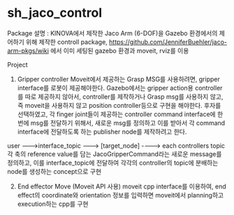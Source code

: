 # sh_jaco_control
Package 설명 : KINOVA에서 제작한 Jaco Arm (6-DOF)을 Gazebo 환경에서의 제어하기 위해 제작한 controll package, https://github.com/JenniferBuehler/jaco-arm-pkgs/wiki 에서 이미 세팅된 gazebo 환경과 moveit, rviz를 이용

Project
1. Gripper controller
Moveit에서 제공하는 Grasp MSG를 사용하려면,  gripper interface를 로봇이 제공해야한다.
Gazebo에서는 gripper action용 controller를 따로 제공하지 않아서, controller를 제작하거나 Grasp msg를 사용하지 않고, 즉 moveit을 사용하지 않고 position controller등으로 구현을 해야한다.
후자를 선택하였고, 각 finger joint들이 제공하는 controller command interface에 한번에 msg를 전달하기 위해서,  새로운 msg를 정의하고 이를 받아서 각 command interface에 전달하도록 하는 publisher node를 제작하려고 한다.

user --->interface_topic ---> [target_node] ----> each controllers topic
각 축의 reference value를 담는 JacoGripperCommand라는 새로운 message를 정의하고, 이를 interface_topic에 전달하여 각각의 controller의 topic에 분배하는 node를 생성하는 concept으로 구현


2. End effector Move (Moveit API 사용)
moveit cpp interface를 이용하여, end effect의 coordinate와 orientation 정보를 입력하면 moveit에서 planning하고 execution하는 cpp를 구현


